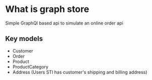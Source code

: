 # What is graph store
Simple GraphQl based api to simulate an online order api

## Key models
+ Customer
+ Order
+ Product
+ ProductCategory
+ Address (Users STI has customer's shipping and billing address)
